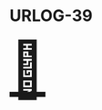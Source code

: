 # URLOG-39

<!-- Hei, Neno! Jeg lagde en ny markdown-mal som jeg håper passer bedre for URLOG. —Teodor -->

<a href="https://www.watching-grass-grow.com/" style="font-size: 10vw; text-align:center;" target="_blank"><div>🚪</div></a>